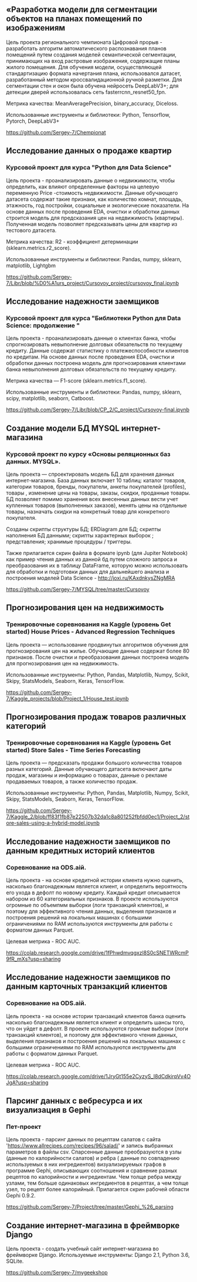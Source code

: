 ## «Разработка модели для сегментации объектов на планах помещений по изображениям

Цель проекта регионального чемпионата Цифровой прорыв - разработать алгоритм автоматического распознавания планов помещений путем создания моделей семантической сегментации, принимающих на вход растровые изображения, содержащие планы жилого помещения. Для обучения модели, осуществляющей стандартизацию формата начертания плана, использовался датасет, разработанный методом кроссвалидационной ручной разметки. Для сегментации стен и окон была обучена нейросеть DeepLabV3+; для детекции дверей использовалась сеть fasterrcnn_resnet50_fpn.

Метрика качества: MeanAveragePrecision, binary_accuracy, Diceloss.

Использованные инструменты и библиотеки: Python, Tensorflow, Pytorch, DeepLabV3+

https://github.com/Sergey-7/Chempionat

## Исследование данных о продаже квартир

### Курсовой проект для курса "Python для Data Science" 

Цель проекта - проанализировать данные о недвижимости, чтобы определить, как влияют определенные факторы на целевую переменную Price -стоимость недвижимости.        Данные обучающего датасета содержат такие признаки, как количество комнат, площадь, этажность, год постройки, социальные и экологические показатели. На основе данных после проведения EDA, очистки и обработки данных строится модель для предсказания цен на недвижимость (квартиры). Полученная модель позволяет предсказывать цены для квартир из тестового датасета. 

Метрика качества: R2 - коэффициент детерминации (sklearn.metrics.r2_score).

Использованные инструменты и библиотеки: Pandas, numpy, sklearn, matplotlib, Lightgbm

https://github.com/Sergey-7/Libr/blob/%D0%A1urs_project/Cursovoy_project/cursovoy_final.ipynb

## Исследование надежности заемщиков

### Курсовой проект для курса "Библиотеки Python для Data Science: продолжение "  

Цель проекта - проанализировать данные о клиентах банка, чтобы спрогнозировать невыполнение долговых обязательств по текущему кредиту. Данные содержат статистику о платежеспособности клиентов по кредитам. На основе данных после проведения EDA, очистки и обработки данных построена модель для прогнозирования клиентами банка невыполнения долговых обязательств по текущему кредиту. 

Метрика качества — F1-score (sklearn.metrics.f1_score). 

Использованные инструменты и библиотеки: Pandas, numpy, sklearn, scipy, matplotlib, seaborn, Catboost. 

https://github.com/Sergey-7/Libr/blob/CP_2/C_project/Cursovoy-final.ipynb


## Создание модели БД MYSQL интернет-магазина

### Курсовой проект по курсу «Основы реляционных баз данных. MYSQL». 

 
Цель проекта — спроектировать модель БД для хранения данных интернет-магазина. База данных включает 10 таблиц: каталог товаров, категории товаров, бренды, покупатели, анкеты покупателей (profiles), товары , изменение цены на товары, заказы, скидки, проданные товары. БД позволяет помимо хранения всех внесенных данных вести учет купленных товаров (выполненных заказов), менять цены на отдельные товары, назначать скидки на конкретный товар для конкретного покупателя.

Созданы скрипты структуры БД; ERDiagram для БД; скрипты наполнения БД данными; скрипты характерных выборок ; представления; хранимые процедуры / триггеры.  

Также прилагается скрин файла в формате ipynb (для Jupiter Notebook) как пример чтения данных из данной бд 
путем сложного запроса и преобразования их в таблицу DataFrame, которую можно использовать для обработки и подготовки данных
для дальнейшего анализа и построения моделей Data Science - http://joxi.ru/KAxdnkysZNgMRA

https://github.com/Sergey-7/MYSQL/tree/master/Cursovoy

## Прогнозирования цен на недвижимость

### Тренировочные соревнования на Kaggle (уровень Get started) House Prices - Advanced Regression Techniques    

Цель проекта — использование продвинутых алгоритмов обучения для прогнозирования цен на жилье. Обучающие данные содержат более 80 признаков. После очистки и преобразования данных построена модель для прогнозирования цен на недвижимость. 

Использованные инструменты: Python, Pandas, Matplotlib, Numpy, Scikit, Skipy, StatsModels, Seaborn, Keras, TensorFlow.

https://github.com/Sergey-7/Kaggle_projects/blob/Project_1/House_test.ipynb

## Прогнозирования продаж товаров различных категорий

### Тренировочные соревнования на Kaggle (уровень Get started)  Store Sales - Time Series Forecasting    

Цель проекта — предсказать продажи большого количества товаров разных категорий. Данные обучающего датасета включают даты продаж, магазины и информацию о товарах, данные о рекламе продаваемых товаров, а также количество продаж. 

Использованные инструменты: Python, Pandas, Matplotlib, Numpy, Scikit, Skipy, StatsModels, Seaborn, Keras, TensorFlow.

https://github.com/Sergey-7/Kaggle_2/blob/ff83f1fb87e22507b32da1c8a801252fbfdd0ec1/Project_2/store-sales-using-a-hybrid-model.ipynb

## Исследование надежности заемщиков по данным кредитных историй клиентов

###  Соревнование на ODS.aiй.  

Цель проекта - на основе кредитной истории клиента нужно оценить, насколько благонадежным является клиент, и определить вероятность его ухода в дефолт по новому кредиту. Каждый кредит описывается набором из 60 категориальных признаков. В проекте используются огромные по объемпмм выборки (логи транзакций клиентов), и поэтому для эффективного чтения данных, выделения признаков и построения решений на локальных машинах с большими ограничениями по RAM используются инструменты для работы с форматом данных Parquet. 

Целевая метрика - ROC AUC.

https://colab.research.google.com/drive/1fPhwdmvqgxzl8S0cSNETWRcmP9fR_mXs?usp=sharing


## Исследование надежности заемщиков по данным карточных транзакций клиентов

###  Соревнование на ODS.aiй.  

Цель проекта - на основе истории транзакций клиентов банка оценить насколько благонадежным является клиент и определить шансы того, что он уйдет в дефолт. В проекте используются громные выборки (логи транзакций клиентов), и поэтому для эффективного чтения данных, выделения признаков и построения решений на локальных машинах с большими ограничениями по RAM используются инструменты для работы с форматом данных Parquet. 

Целевая метрика - ROC AUC.

https://colab.research.google.com/drive/1JryGt155e2CyzyS_I8dCdkirpVv4OJgA?usp=sharing

## Парсинг данных с вебресурса и их визуализация в Gephi

### Пет-проект

Цель проекта - парсинг данных по рецептам салатов с сайта 'https://www.allrecipes.com/recipes/96/salad/' и запись выбранных параметров в файлы csv. Спарсенные данные преобразуются в узлы (данные по калорийности салатов) и ребра ( данные по совпадению используемых в них ингредиентов) визуализируемых графов в программе Gephi, описывающих соотношения и сравнение разных рецептов по калорийности и ингредиентам. Чем толще ребра между узлами, тем больше одинаковых ингредиентов в рецептах, а чем толще узел, то рецепт более калорийный. Прилагается скрин рабочей области Gephi 0.9.2.

https://github.com/Sergey-7/Project/tree/master/Gephi_%26_parsing

## Создание интернет-магазина в фреймворке Django

Цель проекта - создать учебный сайт интернет-магазина во фреймворке Django. Используемые инструменты: Django 2.1, Python 3.6, SQLite.

https://github.com/Sergey-7/mygeekshop
